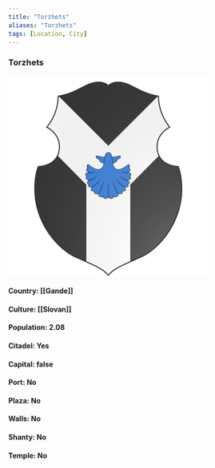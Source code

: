 ```yaml
---
title: "Torzhets"
aliases: "Torzhets"
tags: [Location, City]
---
```

### Torzhets
![](attachment/43febe78c8f82f9f2b726dd206ca8b69.svg)

#### Country: [[Gande]]

#### Culture: [[Slovan]]

#### Population: 2.08

#### Citadel: Yes

#### Capital: false

#### Port: No

#### Plaza: No

#### Walls: No

#### Shanty: No

#### Temple: No

